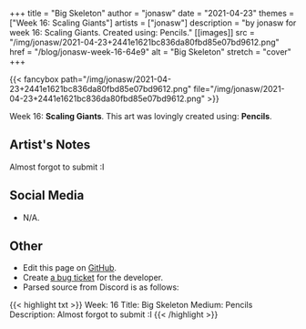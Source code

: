 +++
title =       "Big Skeleton"
author =      "jonasw"
date =        "2021-04-23"
themes =      ["Week 16: Scaling Giants"]
artists =     ["jonasw"]
description = "by jonasw for week 16: Scaling Giants. Created using: Pencils."
[[images]]
              src = "/img/jonasw/2021-04-23+2441e1621bc836da80fbd85e07bd9612.png"
              href = "/blog/jonasw-week-16-64e9"
              alt = "Big Skeleton"
              stretch = "cover"
+++


{{< fancybox path="/img/jonasw/2021-04-23+2441e1621bc836da80fbd85e07bd9612.png" file="/img/jonasw/2021-04-23+2441e1621bc836da80fbd85e07bd9612.png" >}}


Week 16: **Scaling Giants**. This art was lovingly created using: **Pencils**.

## Artist's Notes

Almost forgot to submit :I

## Social Media

- N/A.

## Other

- Edit this page on [GitHub](https://github.com/teaminkling/web-refresh/edit/main/blog/content/blog/jonasw-week-16-64e9.md).
- Create [a bug ticket](https://github.com/teaminkling/web-refresh/issues/new?assignees=&labels=bug&template=problem-report.md&title=) for the developer.
- Parsed source from Discord is as follows:

{{< highlight txt >}}
Week: 16
Title: Big Skeleton
Medium: Pencils
Description: Almost forgot to submit :I
{{< /highlight >}}